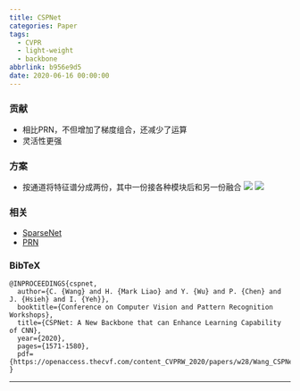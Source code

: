 ```yaml
---
title: CSPNet
categories: Paper
tags:
  - CVPR
  - light-weight
  - backbone
abbrlink: b956e9d5
date: 2020-06-16 00:00:00
---
```

<p></p>
<!-- more -->

### 贡献

  - 相比PRN，不但增加了梯度组合，还减少了运算
  - 灵活性更强

### 方案

  - 按通道将特征谱分成两份，其中一份接各种模块后和另一份融合
    ![](CSP-dense.png)
    ![](CSP-res.png)
    
### 相关
- [SparseNet](http://blinging.xyz/posts/edc10435.html)
- [PRN](http://blinging.xyz/posts/8a14a4e3.html)

### BibTeX
```
@INPROCEEDINGS{cspnet,
  author={C. {Wang} and H. {Mark Liao} and Y. {Wu} and P. {Chen} and J. {Hsieh} and I. {Yeh}},
  booktitle={Conference on Computer Vision and Pattern Recognition Workshops}, 
  title={CSPNet: A New Backbone that can Enhance Learning Capability of CNN}, 
  year={2020},
  pages={1571-1580},
  pdf={https://openaccess.thecvf.com/content_CVPRW_2020/papers/w28/Wang_CSPNet_A_New_Backbone_That_Can_Enhance_Learning_Capability_of_CVPRW_2020_paper.pdf}
}
```
---